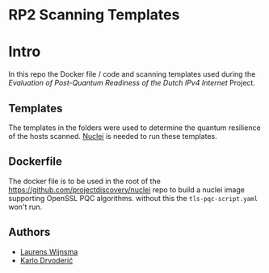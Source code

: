 # RP2 Scanning Templates

# Intro
In this repo the Docker file / code and scanning templates used during the *Evaluation of Post-Quantum Readiness of the
Dutch IPv4 Internet* Project.

## Templates
The templates in the folders were used to determine the quantum resilience of the hosts scanned. [Nuclei](https://github.com/projectdiscovery/nuclei) is needed to run these templates.

## Dockerfile
The docker file is to be used in the root of the https://github.com/projectdiscovery/nuclei repo to build a nuclei image supporting OpenSSL PQC algorithms. without this the `tls-pqc-script.yaml` won't run.

## Authors
- [Laurens Wijnsma](https://github.com/lwijnma)
- [Karlo Drvoderić](https://github.com/karlokarlo)





